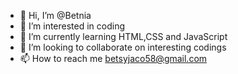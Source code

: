 - 👋 Hi, I’m @Betnia
- 👀 I’m interested in coding
- 🌱 I’m currently learning HTML,CSS and JavaScript
- 💞️ I’m looking to collaborate on interesting codings 
- 📫 How to reach me betsyjaco58@gmail.com

<!---
Betnia/Betnia is a ✨ special ✨ repository because its `README.md` (this file) appears on your GitHub profile.
You can click the Preview link to take a look at your changes.
--->
